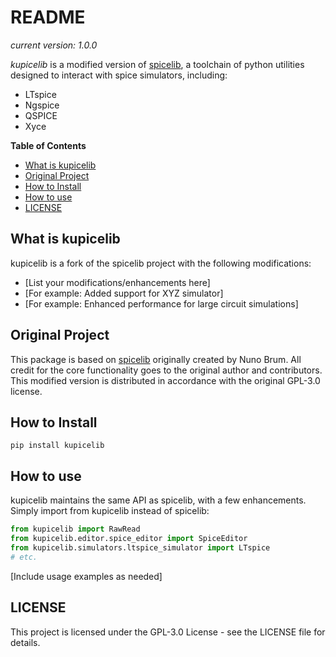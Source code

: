 # README <!-- omit in toc -->

_current version: 1.0.0_

_kupicelib_ is a modified version of [spicelib](https://github.com/nunobrum/spicelib), a toolchain of python utilities designed to interact with spice simulators, including:

* LTspice
* Ngspice
* QSPICE
* Xyce

**Table of Contents**

- [What is kupicelib](#what-is-kupicelib)
- [Original Project](#original-project)
- [How to Install](#how-to-install)
- [How to use](#how-to-use)
- [LICENSE](#license)

## What is kupicelib

kupicelib is a fork of the spicelib project with the following modifications:

* [List your modifications/enhancements here]
* [For example: Added support for XYZ simulator]
* [For example: Enhanced performance for large circuit simulations]

## Original Project

This package is based on [spicelib](https://github.com/nunobrum/spicelib) originally created by Nuno Brum. All credit for the core functionality goes to the original author and contributors. This modified version is distributed in accordance with the original GPL-3.0 license.

## How to Install

```
pip install kupicelib
```

## How to use

kupicelib maintains the same API as spicelib, with a few enhancements. Simply import from kupicelib instead of spicelib:

```python
from kupicelib import RawRead
from kupicelib.editor.spice_editor import SpiceEditor
from kupicelib.simulators.ltspice_simulator import LTspice
# etc.
```

[Include usage examples as needed]

## LICENSE

This project is licensed under the GPL-3.0 License - see the LICENSE file for details.
